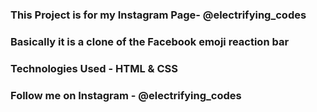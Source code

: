 ### This Project is for my Instagram Page- @electrifying_codes

### Basically it is a clone of the Facebook emoji reaction bar

### Technologies Used - HTML & CSS

### Follow me on Instagram - @electrifying_codes
